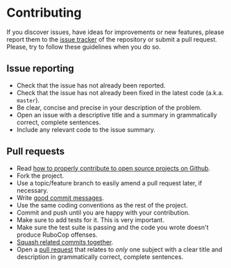 # Contributing

If you discover issues, have ideas for improvements or new features, please report them to the [issue tracker](https://github.com/OpenWebslides/OpenWebslides/issues) of the repository or submit a pull request. Please, try to follow these guidelines when you do so.

## Issue reporting

* Check that the issue has not already been reported.
* Check that the issue has not already been fixed in the latest code
  (a.k.a. `master`).
* Be clear, concise and precise in your description of the problem.
* Open an issue with a descriptive title and a summary in grammatically correct,
  complete sentences.
* Include any relevant code to the issue summary.

## Pull requests

* Read [how to properly contribute to open source projects on Github](http://gun.io/blog/how-to-github-fork-branch-and-pull-request).
* Fork the project.
* Use a topic/feature branch to easily amend a pull request later, if necessary.
* Write [good commit messages](http://tbaggery.com/2008/04/19/a-note-about-git-commit-messages.html).
* Use the same coding conventions as the rest of the project.
* Commit and push until you are happy with your contribution.
* Make sure to add tests for it. This is very important.
* Make sure the test suite is passing and the code you wrote doesn't produce RuboCop offenses.
* [Squash related commits together](http://gitready.com/advanced/2009/02/10/squashing-commits-with-rebase.html).
* Open a [pull request](https://help.github.com/articles/using-pull-requests) that relates to *only* one subject with a clear title
  and description in grammatically correct, complete sentences.
